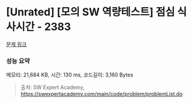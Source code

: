 # [Unrated] [모의 SW 역량테스트] 점심 식사시간 - 2383 

[문제 링크](https://swexpertacademy.com/main/code/problem/problemDetail.do?contestProbId=AV5-BEE6AK0DFAVl) 

### 성능 요약

메모리: 21,684 KB, 시간: 130 ms, 코드길이: 3,160 Bytes



> 출처: SW Expert Academy, https://swexpertacademy.com/main/code/problem/problemList.do